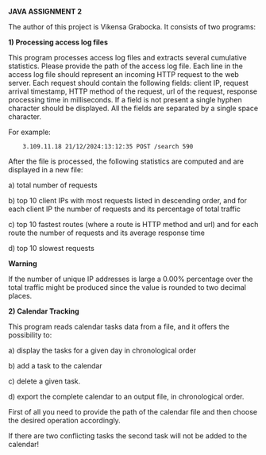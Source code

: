                   
**JAVA ASSIGNMENT 2**

The author of this project is Vikensa Grabocka. It consists of two programs: 

**1) Processing access log files**

This program processes access log
files and extracts several cumulative statistics. 
Please provide the path of the access log file. Each line in the access log file should represent an incoming HTTP request to the
web server. Each request should contain the following fields:
client IP, request arrival timestamp, HTTP method of the request, url of the request, 
response processing time in milliseconds. If a field is not present a single hyphen character should be displayed.
All the fields are separated by a single space character.


For example: 

        3.109.11.18 21/12/2024:13:12:35 POST /search 590

After the file is processed, the following statistics are computed
and are displayed in a new file:

a) total number of requests

b) top 10 client IPs with most requests listed in descending order, and for
each client IP the number of requests and its percentage of total traffic

c) top 10 fastest routes (where a route is HTTP method and url) and for
each route the number of requests and its average response time

d) top 10 slowest requests

**Warning**

If the number of unique IP addresses is large a 0.00%
percentage over the total traffic might be produced since
the value is rounded to two decimal places. 

**2) Calendar Tracking**

This program reads calendar tasks data from a file, and it 
offers the possibility to:

a) display the tasks for a given day in
chronological order

b) add a task to the calendar 

c) delete a given task.

d) export the complete calendar to an output file, in chronological order.

First of all you need to provide the path of the calendar file and
then choose the desired operation accordingly. 

If there are two conflicting tasks the second task will not be 
added to the calendar!
